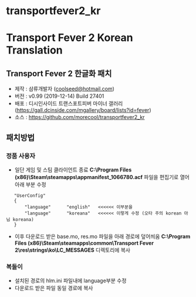 # transportfever2_kr
# Transport Fever 2 Korean Translation

## Transport Fever 2 한글화 패치
 - 제작 : 삼류개발자 (coolseed@hotmail.com)
 - 버전 : v0.99 (2019-12-14) Build 27401
 - 배포 : 디시인사이드 트랜스포트피버 마이너 갤러리 (https://gall.dcinside.com/mgallery/board/lists?id=fever)
 - 소스 : https://github.com/morecool/transportfever2_kr

## 패치방법
### 정품 사용자
 - 일단 게임 및 스팀 클라이언트 종료
   **C:\Program Files (x86)\Steam\steamapps\appmanifest_1066780.acf** 파일을 편집기로 열어 아래 부분 수정
 
 ```
	"UserConfig"
	{
		"language"		"english"   <<<<<< 이부분을 
		"language"		"koreana"   <<<<<< 이렇게 수정 (오타 주의 korean 아님 koreana)
	}
```

 - 이후 다운로드 받은 base.mo, res.mo 파일을 아래 경로에 덮어씌움
**C:\Program Files (x86)\Steam\steamapps\common\Transport Fever 2\res\strings\ko\LC_MESSAGES** 디렉토리에 복사


### 복돌이

 - 설치된 경로의 hlm.ini 파일내에 language부분 수정
 - 다운로드 받은 파일 동일 경로에 복사
